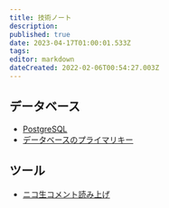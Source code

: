 ```yaml
---
title: 技術ノート
description: 
published: true
date: 2023-04-17T01:00:01.533Z
tags: 
editor: markdown
dateCreated: 2022-02-06T00:54:27.003Z
---
```


## データベース

- [PostgreSQL](/postgres)
- [データベースのプライマリキー](/database_primary_key)

## ツール

- [ニコ生コメント読み上げ](/nicolive_comment_tts)
